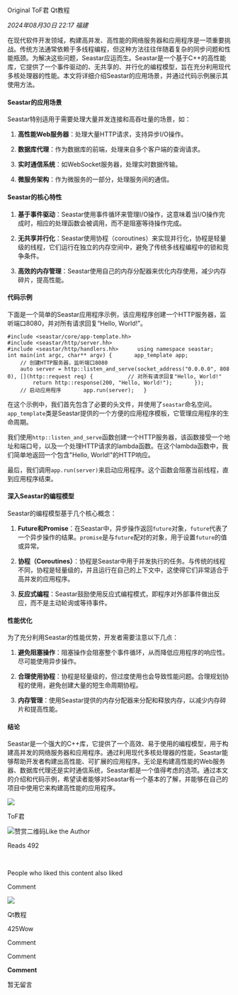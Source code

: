 # 

Original ToF君 Qt教程

_2024年08月30日 22:17_ _福建_

在现代软件开发领域，构建高并发、高性能的网络服务器和应用程序是一项重要挑战。传统方法通常依赖于多线程编程，但这种方法往往伴随着复杂的同步问题和性能瓶颈。为解决这些问题，Seastar应运而生。Seastar是一个基于C++的高性能库，它提供了一个事件驱动的、无共享的、并行化的编程模型，旨在充分利用现代多核处理器的性能。本文将详细介绍Seastar的应用场景，并通过代码示例展示其使用方法。

#### Seastar的应用场景

Seastar特别适用于需要处理大量并发连接和高吞吐量的场景，如：

1. **高性能Web服务器**：处理大量HTTP请求，支持异步I/O操作。

1. **数据库代理**：作为数据库的前端，处理来自多个客户端的查询请求。

1. **实时通信系统**：如WebSocket服务器，处理实时数据传输。

1. **微服务架构**：作为微服务的一部分，处理服务间的通信。

#### Seastar的核心特性

1. **基于事件驱动**：Seastar使用事件循环来管理I/O操作，这意味着当I/O操作完成时，相应的处理函数会被调用，而不是阻塞等待操作完成。

1. **无共享并行化**：Seastar使用协程（coroutines）来实现并行化，协程是轻量级的线程，它们运行在独立的内存空间中，避免了传统多线程编程中的锁和竞争条件。

1. **高效的内存管理**：Seastar使用自己的内存分配器来优化内存使用，减少内存碎片，提高性能。

#### 代码示例

下面是一个简单的Seastar应用程序示例，该应用程序创建一个HTTP服务器，监听端口8080，并对所有请求回复“Hello, World!”。

`#include <seastar/core/app-template.hh>   #include <seastar/http/server.hh>   #include <seastar/http/handlers.hh>      using namespace seastar;      int main(int argc, char** argv) {       app_template app;          // 创建HTTP服务器，监听端口8080       auto server = http::listen_and_serve(socket_address("0.0.0.0", 8080), [](http::request req) {           // 对所有请求回复"Hello, World!"           return http::response(200, "Hello, World!");       });          // 启动应用程序       app.run(server);   }   `

在这个示例中，我们首先包含了必要的头文件，并使用了`seastar`命名空间。`app_template`类是Seastar提供的一个方便的应用程序模板，它管理应用程序的生命周期。

我们使用`http::listen_and_serve`函数创建一个HTTP服务器，该函数接受一个地址和端口号，以及一个处理HTTP请求的lambda函数。在这个lambda函数中，我们简单地返回一个包含"Hello, World!"的HTTP响应。

最后，我们调用`app.run(server)`来启动应用程序。这个函数会阻塞当前线程，直到应用程序结束。

#### 深入Seastar的编程模型

Seastar的编程模型基于几个核心概念：

1. **Future和Promise**：在Seastar中，异步操作返回`future`对象，`future`代表了一个异步操作的结果。`promise`是与`future`配对的对象，用于设置`future`的值或异常。

1. **协程（Coroutines）**：协程是Seastar中用于并发执行的任务。与传统的线程不同，协程是轻量级的，并且运行在自己的上下文中，这使得它们非常适合于高并发的应用程序。

1. **反应式编程**：Seastar鼓励使用反应式编程模式，即程序对外部事件做出反应，而不是主动轮询或等待事件。

#### 性能优化

为了充分利用Seastar的性能优势，开发者需要注意以下几点：

1. **避免阻塞操作**：阻塞操作会阻塞整个事件循环，从而降低应用程序的响应性。尽可能使用异步操作。

1. **合理使用协程**：协程是轻量级的，但过度使用也会导致性能问题。合理规划协程的使用，避免创建大量的短生命周期协程。

1. **内存管理**：使用Seastar提供的内存分配器来分配和释放内存，以减少内存碎片和提高性能。

#### 结论

Seastar是一个强大的C++库，它提供了一个高效、易于使用的编程模型，用于构建高并发的网络服务器和应用程序。通过利用现代多核处理器的性能，Seastar能够帮助开发者构建出高性能、可扩展的应用程序。无论是构建高性能的Web服务器、数据库代理还是实时通信系统，Seastar都是一个值得考虑的选项。通过本文的介绍和代码示例，希望读者能够对Seastar有一个基本的了解，并能够在自己的项目中使用它来构建高性能的应用程序。

![](https://mmbiz.qlogo.cn/mmbiz_jpg/cTULCN4PMSiaXZjvJJVW5bfya11ojXp96H7qQicOymLZkHR1HUc17SavicJLEoquVdYqmiaYYJ6aibdIu9WCzukaBicA/0?wx_fmt=jpeg)

ToF君

![赞赏二维码](<https://mp.weixin.qq.com/s?__biz=MzIwODE3NTg0Mg==&mid=2247544011&idx=1&sn=69ee15c0074fbbeb270de9f1c7a2a031&chksm=96112696c04042f65669d9a832c0b0cb0e9ef8114fe470ceefb760ffcee54efbfd4644db0b3d&mpshare=1&scene=24&srcid=0831i33QA3XoMatbGd05PbRi&sharer_shareinfo=f22079fc87e00ac3c7f077035b0bf3fe&sharer_shareinfo_first=f22079fc87e00ac3c7f077035b0bf3fe&key=daf9bdc5abc4e8d00d2302f44bf6f40b82ae1e618258ac7b8197ba9e6bcb7d15a33e10f0dfd4ebf1fc3d762db5f25b6b6355db133f6777d0239197b37f21318c633702c2938de1eb8c0179dd9542794381b6c089cdc4e0d1f2a2a25f4b0dfb95d171b90b27832c8bb75141d85650b1278cab88037e8eb0e1b199d701e55b79da&ascene=14&uin=MTEwNTU1MjgwMw%3D%3D&devicetype=iMac+MacBookAir10%2C1+OSX+OSX+14.6.1+build(23G93)&version=13080710&nettype=WIFI&lang=en&countrycode=CN&fontScale=100&exportkey=n_ChQIAhIQIeBtzOzdhe6HCut%2F%2FJjSOBKFAgIE97dBBAEAAAAAAEpjIUVnAXUAAAAOpnltbLcz9gKNyK89dVj0W1llEQy%2FycxcevGau9hZ1tvDcRrOqmCGwL8T7Q4R6g7WgSF%2FkG63jTBtfPkhq5P5hpzM3ran7nHRYbC00p6N8B2rbmETqy0IZhCx7zxHsXBLaulNMALWKvgLwUHxmxxN1RRS0MwxpmFqwB3d9sA1maFkVp9jhL189rvMNxAYP2qg6VRyQ4yICRzr1mY1xwE9R8Z7Mh%2Fc0fALJbhr9Hzi2BTyHh2zeXTb92fpqkjnlen88nhjZ94L1ZEt2sxt8V%2FWpKWhjc6LyIm05jCw%2F2J1s2mgT%2B7NoFNiPNr9qynhXw%3D%3D&acctmode=0&pass_ticket=MXO0pmeVITa4IV2FKW7xFTtI7J9YnJMh0MlL135XSF8iTISqCIJkZcSxK51bWWvJ&wx_header=0>)Like the Author

Reads 492

​

People who liked this content also liked

Comment

[](javacript:;)

![](http://mmbiz.qpic.cn/mmbiz_png/fAG5BYsI9fWZf6vD20IWOHDkUn1iaj38DU1cPkLAgfEfM3iaiaEt9Ykj5RMqibubG8l3jXhen2eopfy6icmWrCgRyMQ/300?wx_fmt=png&wxfrom=18)

Qt教程

425Wow

Comment

Comment

**Comment**

暂无留言
